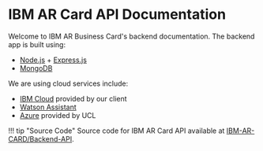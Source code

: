# IBM AR Card API Documentation

Welcome to IBM AR Business Card's backend documentation. The backend app is built using:

- [Node.js](https://nodejs.org/en/) + [Express.js](https://expressjs.com/)
- [MongoDB](https://mongodb.com/)

We are using cloud services include:

- [IBM Cloud](https://cloud.ibm.com/) provided by our client
- [Watson Assistant](https://cloud.ibm.com/)
- [Azure](https://azure.com) provided by UCL

!!! tip "Source Code"
    Source code for IBM AR Card API available at [IBM-AR-CARD/Backend-API](https://github.com/IBM-AR-CARD/Backend-API/).